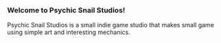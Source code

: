### Welcome to Psychic Snail Studios!

Psychic Snail Studios is a small indie game studio that makes small game using simple art and interesting mechanics.
